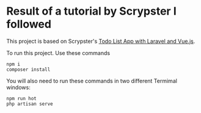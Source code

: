 # Result of a tutorial by Scrypster I followed

This project is based on Scrypster's [Todo List App with Laravel and Vue.js](https://www.youtube.com/watch?v=UHSipe7pSac).

To run this project. Use these commands

    npm i
    composer install

You will also need to run these commands in two different Termimal windows:

    npm run hot
    php artisan serve
